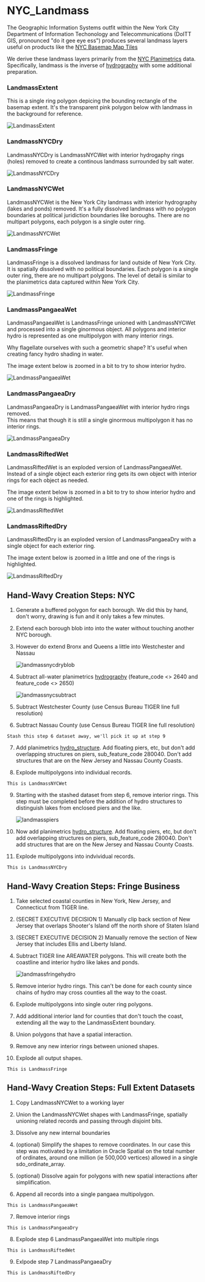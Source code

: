# NYC_Landmass  

The Geographic Information Systems outfit within the New York City Department
of Information Techonology and Telecommunications (DoITT GIS, pronounced
"do it gee eye ess") produces several landmass layers useful on products like
the [NYC Basemap Map Tiles](https://maps.nyc.gov/tiles/)

We derive these landmass layers primarily from the [NYC Planimetrics](https://github.com/CityOfNewYork/nyc-planimetrics/blob/master/Capture_Rules.md)
data. Specifically, landmass is the inverse of [hydrography](https://github.com/CityOfNewYork/nyc-planimetrics/blob/master/Capture_Rules.md#hydrography )
with some additional preparation.


### LandmassExtent

This is a single ring polygon depicing the bounding rectangle of the basemap 
extent. It's the transparent pink polygon below with landmass in the background
for reference.

![LandmassExtent](Images/landmassextent.png)

### LandmassNYCDry

LandmassNYCDry is LandmassNYCWet with interior hydrogaphy rings (holes) removed
to create a continous landmass surrounded by salt water.

![LandmassNYCDry](Images/landmassnycdry.png)

### LandmassNYCWet

LandmassNYCWet is the New York City landmass with interior hydrography (lakes and ponds)
removed. It's a fully dissolved landmass with no polygon boundaries at political
juridiction boundaries like boroughs.  There are no multipart polygons, each 
polygon is a single outer ring.

![LandmassNYCWet](Images/landmassnycwet.png)

### LandmassFringe

LandmassFringe is a dissolved landmass for land outside of New York City.  It
is spatially dissolved with no political boundaries. Each polygon is a single
outer ring, there are no multipart polygons. The level of detail is 
similar to the planimetrics data captured within New York City.

![LandmassFringe](Images/landmassfringe.png)

### LandmassPangaeaWet

LandmassPangaeaWet is LandmassFringe unioned with LandmassNYCWet and processed 
into a single ginormous object. All polygons and interior hydro is represented
as one multipolygon with many interior rings.

Why flagellate ourselves with such a geometric shape?  It's useful when creating
fancy hydro shading in water.

The image extent below is zoomed in a bit to try to show interior hydro.

![LandmassPangaeaWet](Images/landmasspangaeawet.png)

### LandmassPangaeaDry

LandmassPangaeaDry is LandmassPangaeaWet with interior hydro rings removed.  
This means that though it is still a single ginormous multipolygon it has
no interior rings.

![LandmassPangaeaDry](Images/landmasspangaeadry.png)

### LandmassRiftedWet

LandmassRiftedWet is an exploded version of LandmassPangaeaWet.  Instead of a 
single object each exterior ring gets its own object with interior rings
for each object as needed.

The image extent below is zoomed in a bit to try to show interior hydro and 
one of the rings is highlighted.

![LandmassRiftedWet](Images/landmassriftedwet.png)

### LandmassRiftedDry

LandmassRiftedDry is an exploded version of LandmassPangaeaDry with a single 
object for each exterior ring. 

The image extent below is zoomed in a little and one of the rings is highlighted.

![LandmassRiftedDry](Images/landmassrifteddry.png)


## Hand-Wavy Creation Steps: NYC 

1. Generate a buffered polygon for each borough.  We did this by hand, don't 
worry, drawing is fun and it only takes a few minutes.

2. Extend each borough blob into into the water without touching another NYC 
borough.

3. However do extend Bronx and Queens a little into Westchester and Nassau

   ![landmassnycdryblob](Images/landmassnycdryblob.png)

4. Subtract all-water planimetrics [hydrography](https://github.com/CityOfNewYork/nyc-planimetrics/blob/master/Capture_Rules.md#hydrography) 
(feature_code <> 2640 and feature_code <> 2650)

    ![landmassnycsubtract](Images/landmassnycsubtract.png)

5. Subtract Westchester County (use Census Bureau TIGER line full resolution)

6. Subtract Nassau County (use Census Bureau TIGER line full resolution)

```Stash this step 6 dataset away, we'll pick it up at step 9```

7. Add planimetrics [hydro_structure](https://github.com/CityOfNewYork/nyc-planimetrics/blob/master/Capture_Rules.md#hydro-structure). 
Add floating piers, etc, but don't add overlapping structures on piers, 
sub_feature_code 280040.  Don't add structures that are on the New Jersey and
Nassau County Coasts.

8. Explode multipolygons into individual records.

```This is LandmassNYCWet```

9. Starting with the stashed dataset from step 6, remove interior rings.  This 
step must be completed before the addition of hydro structures to distinguish
lakes from enclosed piers and the like.

    ![landmasspiers](Images/landmasspiers.png)

10. Now add planimetrics [hydro_structure](https://github.com/CityOfNewYork/nyc-planimetrics/blob/master/Capture_Rules.md#hydro-structure). 
Add floating piers, etc, but don't add overlapping structures on piers, 
sub_feature_code 280040.  Don't add structures that are on the New Jersey and
Nassau County Coasts.

11. Explode multipolygons into indvividual records.

```This is LandmassNYCDry```

## Hand-Wavy Creation Steps: Fringe Business

1. Take selected coastal counties in New York, New Jersey, and Connecticut from
TIGER line.

2. (SECRET EXECUTIVE DECISION 1) Manually clip back section of New Jersey that 
overlaps Shooter's Island off the north shore of Staten Island

3. (SECRET EXECUTIVE DECISION 2) Manually remove the section of New Jersey that
includes Ellis and Liberty Island.

4. Subtract TIGER line AREAWATER polygons.  This will create both the coastline
and interior hydro like lakes and ponds.

    ![landmassfringehydro](Images/landmassfringehydro.png)

5. Remove interior hydro rings.  This can't be done for each county since chains
of hydro may cross counties all the way to the coast.

6. Explode multipolygons into single outer ring polygons.

7. Add additional interior land for counties that don't touch the coast, 
extending all the way to the LandmassExtent boundary.

8. Union polygons that have a spatial interaction.

9. Remove any new interior rings between unioned shapes. 

10. Explode all output shapes.

```This is LandmassFringe```

## Hand-Wavy Creation Steps: Full Extent Datasets

1. Copy LandmassNYCWet to a working layer

2. Union the LandmassNYCWet shapes with LandmassFringe, spatially unioning 
related records and passing through disjoint bits.

3. Dissolve any new internal boundaries

4. (optional) Simplify the shapes to remove coordinates.  In our case this step 
was motivated by a limitation in Oracle Spatial on the total number of ordinates,
around one million (ie 500,000 vertices) allowed in a single sdo_ordinate_array.

5. (optional) Dissolve again for polygons with new spatial interactions after
simplification.

6. Append all records into a single pangaea multipolygon.

```This is LandmassPangaeaWet```

7. Remove interior rings

```This is LandmassPangaeaDry```

8. Explode step 6 LandmassPangaeaWet into multiple rings

```This is LandmassRiftedWet```

9. Exlpode step 7 LandmassPangaeaDry

```This is LandmassRiftedDry```







